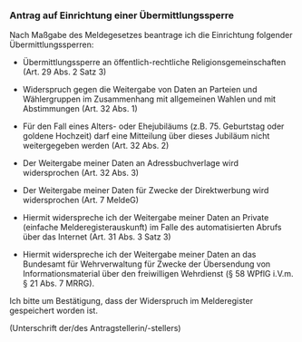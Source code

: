 ### Antrag auf Einrichtung einer Übermittlungssperre

Nach Maßgabe des Meldegesetzes beantrage ich die Einrichtung folgender Übermittlungssperren:

+ Übermittlungssperre an öffentlich-rechtliche Religionsgemeinschaften (Art. 29 Abs. 2 Satz 3)

+ Widerspruch gegen die Weitergabe von Daten an Parteien und Wählergruppen im Zusammenhang mit allgemeinen Wahlen und mit Abstimmungen (Art. 32 Abs. 1)

+ Für den Fall eines Alters- oder Ehejubiläums (z.B. 75. Geburtstag oder goldene Hochzeit) darf eine Mitteilung über dieses Jubiläum nicht weitergegeben werden (Art. 32 Abs. 2)

+ Der Weitergabe meiner Daten an Adressbuchverlage wird widersprochen (Art. 32 Abs. 3)

+ Der Weitergabe meiner Daten für Zwecke der Direktwerbung wird widersprochen (Art. 7 MeldeG)

+ Hiermit widerspreche ich der Weitergabe meiner Daten an Private (einfache Melderegisterauskunft) im Falle des automatisierten Abrufs über das Internet (Art. 31 Abs. 3 Satz 3)

+ Hiermit widerspreche ich der Weitergabe meiner Daten an das Bundesamt für Wehrverwaltung für Zwecke der Übersendung von Informationsmaterial über den freiwilligen Wehrdienst (§ 58 WPflG i.V.m. § 21 Abs. 7 MRRG).

Ich bitte um Bestätigung, dass der Widerspruch im Melderegister gespeichert worden ist.

(Unterschrift der/des Antragstellerin/-stellers)
